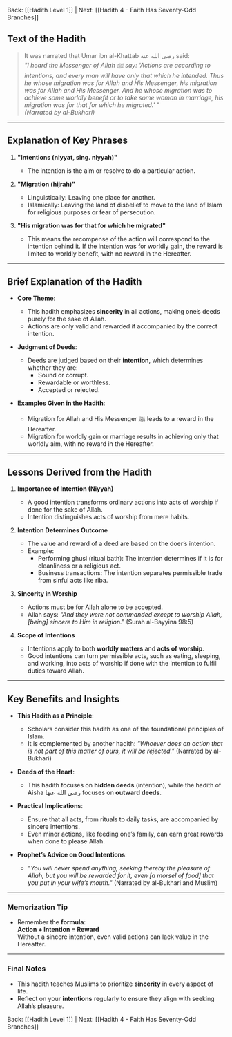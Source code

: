 Back: [[Hadith Level 1]] | Next: [[Hadith 4 - Faith Has Seventy-Odd Branches]]
## Text of the Hadith
> It was narrated that Umar ibn al-Khattab رضي الله عنه said:  
> *"I heard the Messenger of Allah ﷺ say: 'Actions are according to intentions, and every man will have only that which he intended. Thus he whose migration was for Allah and His Messenger, his migration was for Allah and His Messenger. And he whose migration was to achieve some worldly benefit or to take some woman in marriage, his migration was for that for which he migrated.' "*  
> *(Narrated by al-Bukhari)*

---

## Explanation of Key Phrases
1. **"Intentions (niyyat, sing. niyyah)"**  
   - The intention is the aim or resolve to do a particular action.  

2. **"Migration (hijrah)"**  
   - Linguistically: Leaving one place for another.  
   - Islamically: Leaving the land of disbelief to move to the land of Islam for religious purposes or fear of persecution.  

3. **"His migration was for that for which he migrated"**  
   - This means the recompense of the action will correspond to the intention behind it. If the intention was for worldly gain, the reward is limited to worldly benefit, with no reward in the Hereafter.

---

## Brief Explanation of the Hadith
- **Core Theme**:  
  - This hadith emphasizes **sincerity** in all actions, making one’s deeds purely for the sake of Allah.  
  - Actions are only valid and rewarded if accompanied by the correct intention.  

- **Judgment of Deeds**:  
  - Deeds are judged based on their **intention**, which determines whether they are:  
    - Sound or corrupt.  
    - Rewardable or worthless.  
    - Accepted or rejected.  

- **Examples Given in the Hadith**:  
  - Migration for Allah and His Messenger ﷺ leads to a reward in the Hereafter.  
  - Migration for worldly gain or marriage results in achieving only that worldly aim, with no reward in the Hereafter.

---

## Lessons Derived from the Hadith
1. **Importance of Intention (Niyyah)**  
   - A good intention transforms ordinary actions into acts of worship if done for the sake of Allah.  
   - Intention distinguishes acts of worship from mere habits.  

2. **Intention Determines Outcome**  
   - The value and reward of a deed are based on the doer’s intention.  
   - Example:  
     - Performing ghusl (ritual bath): The intention determines if it is for cleanliness or a religious act.  
     - Business transactions: The intention separates permissible trade from sinful acts like riba.  

3. **Sincerity in Worship**  
   - Actions must be for Allah alone to be accepted.  
   - Allah says: *"And they were not commanded except to worship Allah, [being] sincere to Him in religion."* (Surah al-Bayyina 98:5)  

4. **Scope of Intentions**  
   - Intentions apply to both **worldly matters** and **acts of worship**.  
   - Good intentions can turn permissible acts, such as eating, sleeping, and working, into acts of worship if done with the intention to fulfill duties toward Allah.  

---

## Key Benefits and Insights
- **This Hadith as a Principle**:  
  - Scholars consider this hadith as one of the foundational principles of Islam.  
  - It is complemented by another hadith: *"Whoever does an action that is not part of this matter of ours, it will be rejected."* (Narrated by al-Bukhari)  

- **Deeds of the Heart**:  
  - This hadith focuses on **hidden deeds** (intention), while the hadith of Aisha رضي الله عنها focuses on **outward deeds**.  

- **Practical Implications**:  
  - Ensure that all acts, from rituals to daily tasks, are accompanied by sincere intentions.  
  - Even minor actions, like feeding one’s family, can earn great rewards when done to please Allah.  

- **Prophet’s Advice on Good Intentions**:  
  - *"You will never spend anything, seeking thereby the pleasure of Allah, but you will be rewarded for it, even [a morsel of food] that you put in your wife’s mouth."* (Narrated by al-Bukhari and Muslim)

---

### Memorization Tip
- Remember the **formula**:  
  **Action + Intention = Reward**  
  Without a sincere intention, even valid actions can lack value in the Hereafter.

---

### Final Notes
- This hadith teaches Muslims to prioritize **sincerity** in every aspect of life.  
- Reflect on your **intentions** regularly to ensure they align with seeking Allah’s pleasure.  

Back: [[Hadith Level 1]] | Next: [[Hadith 4 - Faith Has Seventy-Odd Branches]]
